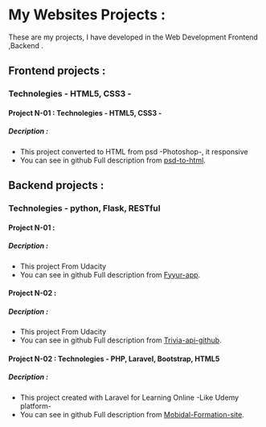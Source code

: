 # My Websites Projects :
These are my projects, I have developed in the Web Development Frontend ,Backend .

## Frontend projects :
### Technolegies - HTML5, CSS3 -
#### Project N-01 : Technolegies - HTML5, CSS3 -
##### Decription :
- This project converted to HTML from psd -Photoshop-, it responsive
- You can see in github Full description from [psd-to-html](https://github.com/AissamYekhlef/psd-to-html).



## Backend projects :
### Technolegies - python, Flask, RESTful 
#### Project N-01 : 
##### Decription :
- This project From Udacity
- You can see in github Full description from [Fyyur-app](https://github.com/AissamYekhlef/FSND/tree/master/projects/01_fyyur/starter_code).
#### Project N-02 : 
##### Decription :
- This project From Udacity
- You can see in github Full description from [Trivia-api-github](https://github.com/AissamYekhlef/FSND/tree/master/projects/02_trivia_api/starter).

#### Project N-02 : Technolegies - PHP, Laravel, Bootstrap, HTML5
##### Decription :
- This project created with Laravel for Learning Online -Like Udemy platform-
- You can see in github Full description from [Mobidal-Formation-site](https://github.com/AissamYekhlef/FormationsOnline).

